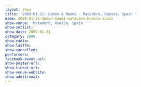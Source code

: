 ```yaml
---
layout: show
title: '2009-01-21: Damon & Naomi - Matadero, Huesca, Spain '
name: 2009-01-21-damon-naomi-matadero-huesca-spain
show-venue: 'Matadero, Huesca, Spain '
show-setlist: 
show-date: 2009-01-21
category: 2009
show-radio: 
show-lastfm: 
show-cancelled: 
performers: 
facebook-event-url: 
show-poster-url: 
show-ticket-url: 
show-venue-website: 
show-additional: 
---
```


